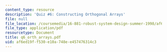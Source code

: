 ```yaml
---
content_type: resource
description: 'Quiz #6: Constructing Orthogonal Arrays'
file: null
file_location: /coursemedia/16-881-robust-system-design-summer-1998/af6ed19ff530e10a748ee457476314c3_q6_orth_arrays.pdf
file_type: application/pdf
resourcetype: Document
title: q6_orth_arrays.pdf
uid: af6ed19f-f530-e10a-748e-e457476314c3
---
```

